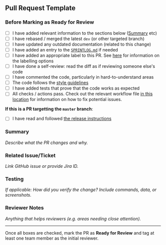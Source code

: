 ## Pull Request Template

### Before Marking as Ready for Review

- [ ] I have added relevant information to the sections below ([Summary](#summary) etc)
- [ ] I have rebased / merged the latest `dev` (or other targeted branch)
- [ ] I have updated any outdated documentation (related to this change)
- [ ] I have added an entry to the [`SPRINTLOG.md`](https://github.com/ScilifelabDataCentre/dds_web/blob/dev/SPRINTLOG.md) if needed
- [ ] I have added an appropriate label to this PR. See [here](https://github.com/ScilifelabDataCentre/dds_web/blob/dev/docs/procedures/labelling_a_pull_request.md) for information on the labelling options
- [ ] I have done a self-review: read the diff as if reviewing someone else's code
- [ ] I have commented the code, particularly in hard-to-understand areas
- [ ] The code follows the [style guidelines](../docs/procedures/style_guidelines.md)
- [ ] I have added tests that prove that the code works as expected
- [ ] All checks / actions pass. Check out the relevant workflow file [in this location](./workflows/) for information on how to fix potential issues.

**If this is a PR targetting the `master` branch**:

- [ ] I have read and followed [the release instructions](https://github.com/ScilifelabDataCentre/dds_web/blob/dev/docs/procedures/new_release.md)

### Summary

_Describe what the PR changes and why._

### Related Issue/Ticket

_Link GitHub issue or provide Jira ID._

### Testing

_If applicable: How did you verify the change? Include commands, data, or screenshots._

### Reviewer Notes

_Anything that helps reviewers (e.g. areas needing close attention)._

---

Once all boxes are checked, mark the PR as **Ready for Review** and tag at least one team member as the initial reviewer.
